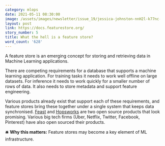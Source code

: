 ```yaml
---
category: mlops
date: 2021-05-11 08:30:00
image: /assets/images/newsletter/issue_19/jessica-johnston-nnH2l-k77nc-unsplash.jpeg
layout: post
link: https://docs.featurestore.org/
story_number: 5
title: What the hell is a feature store?
word_count: '628'
---
```


A feature store is an emerging concept for storing and retrieving data in Machine Learning applications.

There are competing requirements for a database that supports a machine learning application. For training tasks it needs to work well offline on large datasets. For inference it needs to work quickly for a smaller number of rows of data. It also needs to store metadata and support feature engineering. 

Various products already exist that support each of these requirements, and feature stores bring these together under a single system that keeps data synchronised. [Feast](https://github.com/feast-dev/feast) and [Hopsworks](https://github.com/feast-dev/feast) are two open source products that look promising. Various big tech firms (Uber, Netflix, Twitter, Facebook, Pinterest) have also open sourced their products.

🛎️ **Why this matters:** Feature stores may become a key element of ML infrastructure.